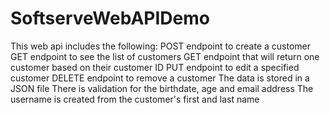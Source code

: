 # SoftserveWebAPIDemo
This web api includes the following:
    POST endpoint to create a customer
    GET endpoint to see the list of customers
    GET endpoint that will return one customer based on their customer ID
    PUT endpoint to edit a specified customer
    DELETE endpoint to remove a customer
    The data is stored in a JSON file
    There is validation for the birthdate, age and email address
    The username is created from the customer's first and last name
